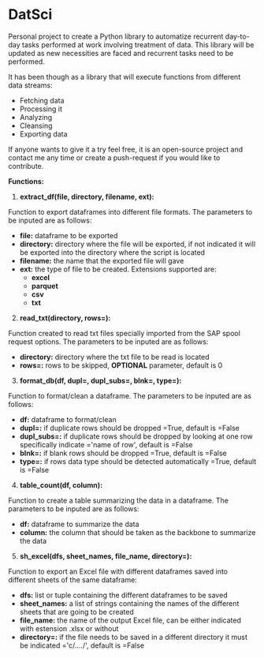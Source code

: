 # DatSci

Personal project to create a Python library to automatize recurrent day-to-day tasks performed at work involving treatment of data. This library will be updated as new necessities are faced and recurrent tasks need to be performed. 

It has been though as a library that will execute functions from different data streams:
* Fetching data
* Processing it
* Analyzing
* Cleansing
* Exporting data

If anyone wants to give it a try feel free, it is an open-source project and contact me any time or create a push-request if you would like to contribute.

**Functions:**

1. **extract_df(file, directory, filename, ext):**

Function to export dataframes into different file formats. The parameters to be inputed are as follows:

* **file:** dataframe to be exported
* **directory:** directory where the file will be exported, if not indicated it will be exported into the directory where the script is located
* **filename:** the name that the exported file will gave
* **ext:** the type of file to be created. Extensions supported are:
    * **excel**
    * **parquet**
    * **csv**
    * **txt**

2. **read_txt(directory, rows=):**

Function created to read txt files specially imported from the SAP spool request options. The parameters to be inputed are as follows:

* **directory:** directory where the txt file to be read is located
* **rows=:** rows to be skipped, **OPTIONAL** parameter, default is 0

3. **format_db(df, dupl=, dupl_subs=, blnk=, type=):**

Function to format/clean a dataframe. The parameters to be inputed are as follows:

* **df:** dataframe to format/clean
* **dupl=:** if duplicate rows should be dropped =True, default is =False
* **dupl_subs=:** if duplicate rows should be dropped by looking at one row specifically indicate ='name of row', default is =False
* **blnk=:** if blank rows should be dropped =True, default is =False
* **type=:** if rows data type should be detected automatically =True, default is =False

4. **table_count(df, column):**

Function to create a table summarizing the data in a dataframe. The parameters to be inputed are as follows:

* **df:** dataframe to summarize the data
* **column:** the column that should be taken as the backbone to summarize the data

5. **sh_excel(dfs, sheet_names, file_name, directory=):**

Function to export an Excel file with different dataframes saved into different sheets of the same dataframe:

* **dfs:** list or tuple containing the different dataframes to be saved
* **sheet_names:** a list of strings containing the names of the different sheets that are going to be created
* **file_name:** the name of the output Excel file, can be either indicated with estension .xlsx or without
* **directory=:** if the file needs to be saved in a different directory it must be indicated ='c/..../', default is =False